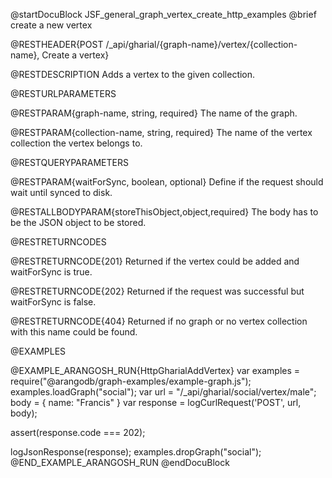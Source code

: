 
@startDocuBlock JSF_general_graph_vertex_create_http_examples
@brief create a new vertex

@RESTHEADER{POST /_api/gharial/{graph-name}/vertex/{collection-name}, Create a vertex}

@RESTDESCRIPTION
Adds a vertex to the given collection.

@RESTURLPARAMETERS

@RESTPARAM{graph-name, string, required}
The name of the graph.

@RESTPARAM{collection-name, string, required} 
The name of the vertex collection the vertex belongs to.

@RESTQUERYPARAMETERS

@RESTPARAM{waitForSync, boolean, optional}
Define if the request should wait until synced to disk.

@RESTALLBODYPARAM{storeThisObject,object,required}
The body has to be the JSON object to be stored.

@RESTRETURNCODES

@RESTRETURNCODE{201}
Returned if the vertex could be added and waitForSync is true.

@RESTRETURNCODE{202}
Returned if the request was successful but waitForSync is false.

@RESTRETURNCODE{404}
Returned if no graph or no vertex collection with this name could be found.

@EXAMPLES

@EXAMPLE_ARANGOSH_RUN{HttpGharialAddVertex}
  var examples = require("@arangodb/graph-examples/example-graph.js");
  examples.loadGraph("social");
  var url = "/_api/gharial/social/vertex/male";
  body = {
    name: "Francis"
  }
  var response = logCurlRequest('POST', url, body);

  assert(response.code === 202);

  logJsonResponse(response);
  examples.dropGraph("social");
@END_EXAMPLE_ARANGOSH_RUN
@endDocuBlock
